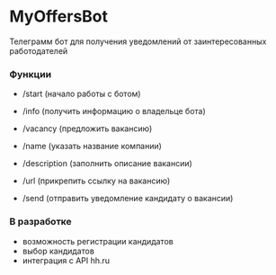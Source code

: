 # MyOffersBot

Телеграмм бот для получения уведомлений от заинтересованных работодателей

### Функции

- /start (начало работы с ботом)
- /info (получить информацию о владельце бота)
- /vacancy (предложить вакансию)


- /name (указать название компании)
- /description (заполнить описание вакансии)
- /url (прикрепить ссылку на вакансию)
- /send (отправить уведомление кандидату о вакансии)


### В разработке

- возможность регистрации кандидатов
- выбор кандидатов
- интеграция с API hh.ru
